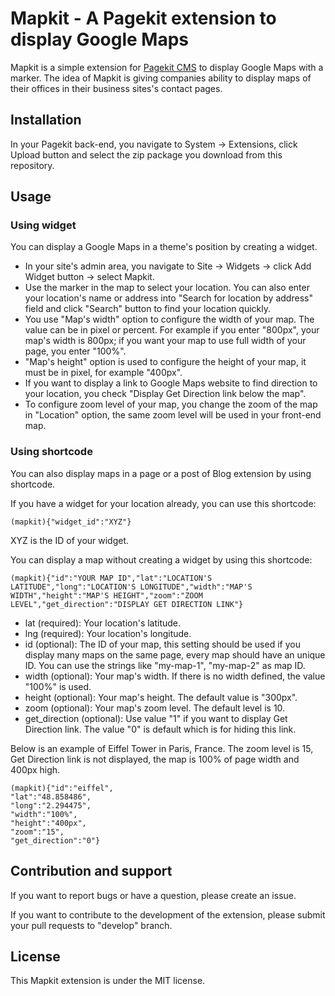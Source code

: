 # Mapkit - A Pagekit extension to display Google Maps

Mapkit is a simple extension for [Pagekit CMS](http://pagekit.com) to display Google Maps with a marker. The idea of Mapkit is giving companies ability to display maps of their offices in their business sites's contact pages.

## Installation

In your Pagekit back-end, you navigate to System -> Extensions, click Upload button and select the zip package you download from this repository.

## Usage

### Using widget

You can display a Google Maps in a theme's position by creating a widget.

* In your site's admin area, you navigate to Site -> Widgets -> click Add Widget button -> select Mapkit.
* Use the marker in the map to select your location. You can also enter your location's name or address into "Search for location by address" field and click "Search" button to find your location quickly.
* You use "Map's width" option to configure the width of your map. The value can be in pixel or percent. For example if you enter "800px", your map's width is 800px; if you want your map to use full width of your page, you enter "100%".
* "Map's height" option is used to configure the height of your map, it must be in pixel, for example "400px".
* If you want to display a link to Google Maps website to find direction to your location, you check "Display Get Direction link below the map".
* To configure zoom level of your map, you change the zoom of the map in "Location" option, the same zoom level will be used in your front-end map.

### Using shortcode

You can also display maps in a page or a post of Blog extension by using shortcode.

If you have a widget for your location already, you can use this shortcode:

    (mapkit){"widget_id":"XYZ"}

XYZ is the ID of your widget.

You can display a map without creating a widget by using this shortcode:

    (mapkit){"id":"YOUR MAP ID","lat":"LOCATION'S LATITUDE","long":"LOCATION'S LONGITUDE","width":"MAP'S WIDTH","height":"MAP'S HEIGHT","zoom":"ZOOM LEVEL","get_direction":"DISPLAY GET DIRECTION LINK"}

* lat (required): Your location's latitude.
* lng (required): Your location's longitude.
* id (optional): The ID of your map, this setting should be used if you display many maps on the same page, every map should have an unique ID. You can use the strings like "my-map-1", "my-map-2" as map ID.
* width (optional): Your map's width. If there is no width defined, the value "100%" is used.
* height (optional): Your map's height. The default value is "300px".
* zoom (optional): Your map's zoom level. The default level is 10.
* get_direction (optional): Use value "1" if you want to display Get Direction link. The value "0" is default which is for hiding this link.

Below is an example of Eiffel Tower in Paris, France. The zoom level is 15, Get Direction link is not displayed, the map is 100% of page width and 400px high.

```
(mapkit){"id":"eiffel",
"lat":"48.858486",
"long":"2.294475",
"width":"100%",
"height":"400px",
"zoom":"15",
"get_direction":"0"}
```

## Contribution and support

If you want to report bugs or have a question, please create an issue.

If you want to contribute to the development of the extension, please submit your pull requests to "develop" branch.

## License

This Mapkit extension is under the MIT license.